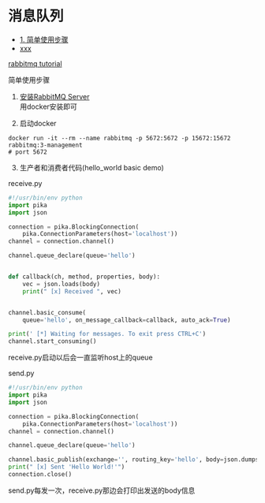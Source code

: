 # 消息队列

 - [1. 简单使用步骤](#简单使用步骤)
 - [xxx](#xx)


[rabbitmq tutorial](https://www.rabbitmq.com/tutorials/tutorial-one-python.html)<br>

简单使用步骤<br>
1. [安装RabbitMQ Server](https://www.rabbitmq.com/download.html)<br>
用docker安装即可

2. 启动docker<br>
```shell
docker run -it --rm --name rabbitmq -p 5672:5672 -p 15672:15672 rabbitmq:3-management
# port 5672
```

3. 生产者和消费者代码(hello_world basic demo)<br>

receive.py<br>
```python
#!/usr/bin/env python
import pika
import json

connection = pika.BlockingConnection(
    pika.ConnectionParameters(host='localhost'))
channel = connection.channel()

channel.queue_declare(queue='hello')


def callback(ch, method, properties, body):
    vec = json.loads(body)
    print(" [x] Received ", vec)


channel.basic_consume(
    queue='hello', on_message_callback=callback, auto_ack=True)

print(' [*] Waiting for messages. To exit press CTRL+C')
channel.start_consuming()
```
receive.py启动以后会一直监听host上的queue<br>

send.py<br>
```python
#!/usr/bin/env python
import pika
import json

connection = pika.BlockingConnection(
    pika.ConnectionParameters(host='localhost'))
channel = connection.channel()

channel.queue_declare(queue='hello')

channel.basic_publish(exchange='', routing_key='hello', body=json.dumps([1.2,0.99,5.5]))
print(" [x] Sent 'Hello World!'")
connection.close()
```
send.py每发一次，receive.py那边会打印出发送的body信息



